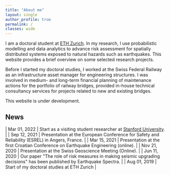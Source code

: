 ```yaml
---
title: "About me"
layout: single
author_profile: true
permalink: /
classes: wide
---
```


I am a doctoral student at [ETH Zurich](https://www.ethz.ch/). In my research, I use probabilistic modelling and data analytics to advance risk assessment for spatially distributed systems exposed to natural hazards such as earthquakes. This website provides a brief overview on some selected research projects. 

Before I started my doctoral studies, I worked at the Swiss Federal Railway as an infrastructure asset manager for engineering structures. I was involved in medium- and long-term financial planning of maintenance actions for the portfolio of railway bridges, provided in-house technical consultancy services for projects related to new and existing bridges. 

This website is under development.

## News

| Mar 01, 2022  | Start as a visiting student researcher at [Stanford University](https://www.stanford.edu/).  |
| Sep 12, 2021  | Presentation at the European Conference for Safety and Reliability (ESREL) in Angers, France.  |
| Mar 15, 2021  | Presentation at the first Croatian Conference on Earthquake Engineering (online).  |
| Nov 21, 2020  | Presentation at the Swiss Geoscience Meeting (Online).  |
| Jun 11, 2020  | Our paper "The role of risk measures in making seismic upgrading decisions" has been published by Earthquake Spectra. |
| Aug 01, 2019  | Start of my doctoral studies at ETH Zurich  |
